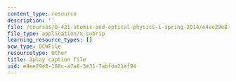 ```yaml
---
content_type: resource
description: ''
file: /courses/8-421-atomic-and-optical-physics-i-spring-2014/e4ee29e8188ca7a63e317abfda21ef94_zlaRnrjcjmw.srt
file_type: application/x-subrip
learning_resource_types: []
ocw_type: OCWFile
resourcetype: Other
title: 3play caption file
uid: e4ee29e8-188c-a7a6-3e31-7abfda21ef94
---
```

